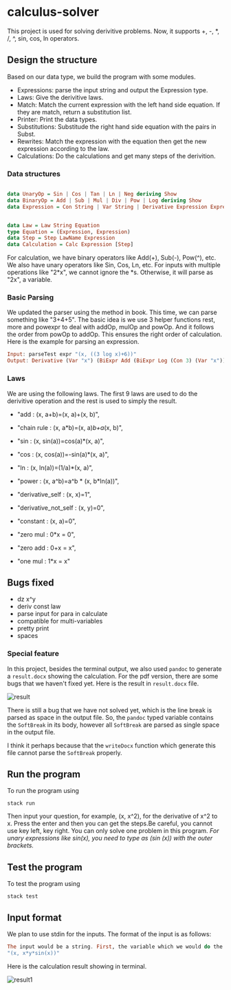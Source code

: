 # calculus-solver

This project is used for solving derivitive problems. Now, it supports +, -, *, /, ^, sin, cos, ln operators.


## Design the structure
Based on our data type, we build the program with some modules. 
- Expressions: parse the input string and output the Expression type.
- Laws: Give the derivitive laws.
- Match: Match the current expression with the left hand side equation. If they are match, return a substitution list. 
- Printer: Print the data types.
- Substitutions: Substitude the right hand side equation with the pairs in Subst.
- Rewrites: Match the expression with the equation then get the new expression according to the law.
- Calculations: Do the calculations and get many steps of the derivition. 


### Data structures

```haskell

data UnaryOp = Sin | Cos | Tan | Ln | Neg deriving Show
data BinaryOp = Add | Sub | Mul | Div | Pow | Log deriving Show
data Expression = Con String | Var String | Derivative Expression Expression | SinExpr UnaryOp Expression | BiExpr BinaryOp Expression Expression deriving Show


data Law = Law String Equation
type Equation = (Expression, Expression)
data Step = Step LawName Expression
data Calculation = Calc Expression [Step] 
```

For calculation, we have binary operators like Add(+), Sub(-), Pow(^), etc. We also have unary operators like Sin, Cos, Ln, etc. For inputs with multiple operations like "2*x", we cannot ignore the *s. Otherwise, it will parse as "2x", a variable. 



### Basic Parsing

We updated the parser using the method in book. This time, we can parse something like "3+4+5". 
The basic idea is we use 3 helper functions rest, more and powexpr to deal with addOp, mulOp and powOp. And it follows the order from powOp to addOp. This ensures the right order of calculation.  
Here is the example for parsing an expression. 

```haskell
Input: parseTest expr "(x, ((3 log x)+6))"
Output: Derivative (Var "x") (BiExpr Add (BiExpr Log (Con 3) (Var "x")) (Con 6))
```

### Laws
We are using the following laws. The first 9 laws are used to do the derivitive operation and the rest is used to simply the result.

- "add : (x, a+b)=(x, a)+(x, b)",
- "chain rule : (x, a*b)=(x, a)*b+a*(x, b)",
- "sin : (x, sin(a))=cos(a)*(x, a)",
- "cos : (x, cos(a))=-sin(a)*(x, a)", 
- "ln : (x, ln(a))=(1/a)*(x, a)",
- "power : (x, a^b)=a^b * (x, b*ln(a))", 
- "derivative_self : (x, x)=1",
- "derivative_not_self : (x, y)=0",
- "constant : (x, a)=0",

- "zero mul : 0*x = 0",
- "zero add : 0+x = x",
- "one mul : 1*x = x"






## Bugs fixed
- dz x^y
- deriv const law
- parse input for para in calculate
- compatible for multi-variables
- pretty print
- spaces



<!-- Now we have finished the rewrites function. But we are not sure about match and substitution. For match, should we return [Subst]? If so, we have a list of possible substitutions. For example, for the input "1+2+3", and there is an add rule x + y = ..., then it should return [[(x, 1+2), (y, 3)], [(x,1), (y,2+3)]]. But we are not sure how to get the [Subst].
Also did some work on pretty print.  -->

### Special feature

In this project, besides the terminal output, we also used `pandoc` to generate a `result.docx` showing the calculation. For the pdf version, there are some bugs that we haven't fixed yet. Here is the result in `result.docx` file. 


![result](https://user-images.githubusercontent.com/15730783/76054021-367c9700-5f3d-11ea-93b1-196ae9afe44d.png)

There is still a bug that we have not solved yet, which is the line break is parsed as space in the output file. So, the `pandoc` typed variable contains the `SoftBreak` in its body, however all `SoftBreak` are parsed as single space in the output file.

 I think  it perhaps because that the `writeDocx` function which generate this file cannot parse the `SoftBreak` properly. 


<!-- Since our data structure is different from what we have learned in the book and lectures, our Expression is not made of list, a lot of functions that have list operations cannot be used in our project. We have to come up with our own Rewrites, Matching and Substitutions modules. We are having some troubles implementing them. I am wondering if it better to change our data structure in order to make it doable? Should we stay or change our data structure? Thank you. -->







## Run the program

To run the program using

```
stack run
```

Then input your question, for example, (x, x^2), for the derivative of x^2 to x. Press the enter and then you can get the steps.Be careful, you cannot use key left, key right. You can only solve one problem in this program.
*For unary expressions like sin(x), you need to type as (sin (x)) with the outer brackets.*


## Test the program

To test the program using

```
stack test
```



## Input format

We plan to use stdin for the inputs. The format of the input is as follows:

```haskell
The input would be a string. First, the variable which we would do the derivation on is given before a comma. Then the expression will be provided. For example:
"(x, x*y*sin(x))"
```

Here is the calculation result showing in terminal. 

![result1](https://user-images.githubusercontent.com/15730783/76054392-7e4fee00-5f3e-11ea-92ba-83ace6e8a88e.png)


 

